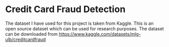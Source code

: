 # Credit Card Fraud Detection

The dataset I have used for this project is taken from Kaggle.
This is an open source dataset which can be used for research purposes.
The dataset can be downloaded from https://www.kaggle.com/datasets/mlg-ulb/creditcardfraud


